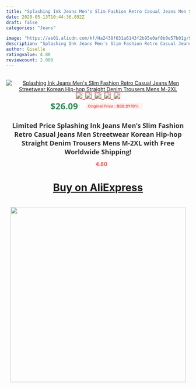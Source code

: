 ```yaml
---
title: "Splashing Ink Jeans Men's Slim Fashion Retro Casual Jeans Men Streetwear Korean Hip-hop Straight Denim Trousers Mens M-2XL"
date: 2020-05-13T10:44:36.892Z
draft: false
categories: "Jeans"

image: "https://ae01.alicdn.com/kf/Ha2438f631a6143f2b95e0af8b0e57b01g/Splashing-Ink-Jeans-Men-s-Slim-Fashion-Retro-Casual-Jeans-Men-Streetwear-Korean-Hip-hop-Straight.jpg"
description: "Splashing Ink Jeans Men's Slim Fashion Retro Casual Jeans Men Streetwear Korean Hip-hop Straight Denim Trousers Mens M-2XL"
author: Giselle
ratingvalue: 4.80
reviewcount: 2.000
---
```

<br>
<div style="text-align: center;">
<a href="https://s.click.aliexpress.com/e/_ArrR7B" target="_blank" rel="nofollow noopener noreferrer"><img alt="Splashing Ink Jeans Men's Slim Fashion Retro Casual Jeans Men Streetwear Korean Hip-hop Straight Denim Trousers Mens M-2XL" class="magnifier-image" src="https://ae01.alicdn.com/kf/Ha2438f631a6143f2b95e0af8b0e57b01g/Splashing-Ink-Jeans-Men-s-Slim-Fashion-Retro-Casual-Jeans-Men-Streetwear-Korean-Hip-hop-Straight.jpg_640x640.jpg">
<br>
<img style="border:1px solid salmon" src="https://ae01.alicdn.com/kf/Ha2438f631a6143f2b95e0af8b0e57b01g/Splashing-Ink-Jeans-Men-s-Slim-Fashion-Retro-Casual-Jeans-Men-Streetwear-Korean-Hip-hop-Straight.jpg_120x120.jpg">&nbsp;&nbsp;<img style="border:1px solid salmon" src="https://ae01.alicdn.com/kf/H2e638abd09024e7298e05b46812a61c67/Splashing-Ink-Jeans-Men-s-Slim-Fashion-Retro-Casual-Jeans-Men-Streetwear-Korean-Hip-hop-Straight.jpg_120x120.jpg">&nbsp;&nbsp;<img style="border:1px solid salmon" src="https://ae01.alicdn.com/kf/H4651dcf126c04d979d896f3746525468L/Splashing-Ink-Jeans-Men-s-Slim-Fashion-Retro-Casual-Jeans-Men-Streetwear-Korean-Hip-hop-Straight.jpg_120x120.jpg">&nbsp;&nbsp;<img style="border:1px solid salmon" src="https://ae01.alicdn.com/kf/Hde94c9ada58e4e738b903a6e1635e147a/Splashing-Ink-Jeans-Men-s-Slim-Fashion-Retro-Casual-Jeans-Men-Streetwear-Korean-Hip-hop-Straight.jpg_120x120.jpg">&nbsp;&nbsp;<img style="border:1px solid salmon" src="https://ae01.alicdn.com/kf/H4075764577314bc696e96b39a436e49bW/Splashing-Ink-Jeans-Men-s-Slim-Fashion-Retro-Casual-Jeans-Men-Streetwear-Korean-Hip-hop-Straight.jpg_120x120.jpg"></a></div><br0>
<div style="text-align: center;"><span style="background-color: white; border: 0px; box-sizing: border-box; color: seagreen; display: inline-block; font-family: &quot;open sans&quot; , &quot;arial&quot; , &quot;helvetica&quot; , sans-serif , &quot;heiti&quot;; font-size: 24px; font-stretch: inherit; font-weight: 700; line-height: inherit; margin: 0px 10px 0px 0px; padding: 0px; vertical-align: middle;">$26.09 </span>
<span style="background: rgb(255 , 241 , 241); border-radius: 3px; border: 0px; box-sizing: border-box; color: #ff4747; display: inline-block; font-family: inherit; font-size: 12px; font-stretch: inherit; font-style: inherit; font-variant: inherit; font-weight: 600; line-height: inherit; margin: 0px; padding: 2px 5px; transform: scale(0.9); vertical-align: middle;">Original Price : <b style="text-decoration: line-through;">$32.21 </b> 19%&nbsp;&nbsp;</span></div>
<h1 style="color: #333333; display: inline-block; font-family: &quot;open sans&quot; , &quot;arial&quot; , &quot;helvetica&quot; , sans-serif , &quot;heiti&quot;; font-size: 18px; font-stretch: inherit; font-weight: 700; text-align: center;">Limited Price Splashing Ink Jeans Men's Slim Fashion Retro Casual Jeans Men Streetwear Korean Hip-hop Straight Denim Trousers Mens M-2XL with Free Worldwide Shipping!</h1>
<div style="color: #ff4747; text-align: center;">
<img src="https://4.bp.blogspot.com/-M0ZcTcb-5uY/XleCXlxnR4I/AAAAAAAAAEc/OrjgMkXV1oMQFaCRZj5HQwOCBcu3w1FegCPcBGAYYCw/s1600/star.png" style="height: 15px;">&nbsp;<b>4.80</b></div>
<div class="button_cont" align="center"><a class="buynow_a" href="https://s.click.aliexpress.com/e/_ArrR7B" target="_blank" rel="nofollow noopener noreferrer"><H1>Buy on AliExpress</H1></a></div><br>
<div class="separator" style="clear: both; text-align: center;">
<img src="https://lh3.googleusercontent.com/-pTy5HemUv9M/XlePHvY0dAI/AAAAAAAAAE4/0nX5iRUoIWY8eMW9Dpxeirr157OZliDIgCLcBGAsYHQ/s1600/badge.gif" width="480">
</div>

